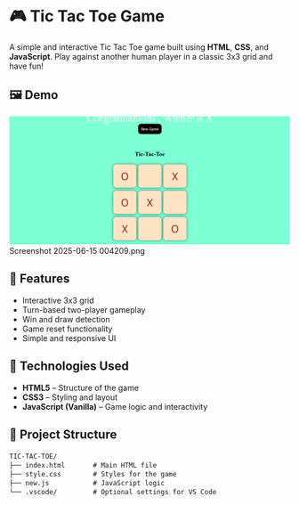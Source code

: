 # 🎮 Tic Tac Toe Game

A simple and interactive Tic Tac Toe game built using **HTML**, **CSS**, and **JavaScript**. Play against another human player in a classic 3x3 grid and have fun!

## 🖼️ Demo

![Tic Tac Toe Screenshot](screenshot.png) <!-- Add a screenshot if available -->
Screenshot 2025-06-15 004209.png

## 🚀 Features

- Interactive 3x3 grid
- Turn-based two-player gameplay
- Win and draw detection
- Game reset functionality
- Simple and responsive UI

## 🔧 Technologies Used

- **HTML5** – Structure of the game
- **CSS3** – Styling and layout
- **JavaScript (Vanilla)** – Game logic and interactivity

## 📁 Project Structure

```plaintext
TIC-TAC-TOE/
├── index.html       # Main HTML file
├── style.css        # Styles for the game
├── new.js           # JavaScript logic
└── .vscode/         # Optional settings for VS Code
